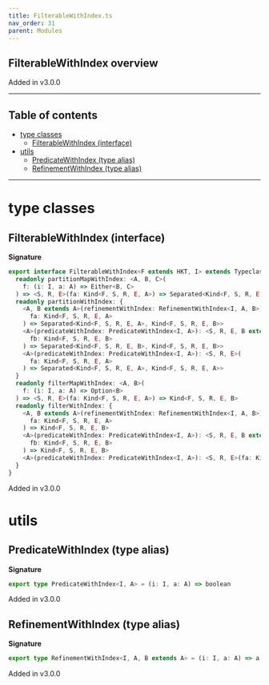 ```yaml
---
title: FilterableWithIndex.ts
nav_order: 31
parent: Modules
---
```


## FilterableWithIndex overview

Added in v3.0.0

---

<h2 class="text-delta">Table of contents</h2>

- [type classes](#type-classes)
  - [FilterableWithIndex (interface)](#filterablewithindex-interface)
- [utils](#utils)
  - [PredicateWithIndex (type alias)](#predicatewithindex-type-alias)
  - [RefinementWithIndex (type alias)](#refinementwithindex-type-alias)

---

# type classes

## FilterableWithIndex (interface)

**Signature**

```ts
export interface FilterableWithIndex<F extends HKT, I> extends Typeclass<F> {
  readonly partitionMapWithIndex: <A, B, C>(
    f: (i: I, a: A) => Either<B, C>
  ) => <S, R, E>(fa: Kind<F, S, R, E, A>) => Separated<Kind<F, S, R, E, B>, Kind<F, S, R, E, C>>
  readonly partitionWithIndex: {
    <A, B extends A>(refinementWithIndex: RefinementWithIndex<I, A, B>): <S, R, E>(
      fa: Kind<F, S, R, E, A>
    ) => Separated<Kind<F, S, R, E, A>, Kind<F, S, R, E, B>>
    <A>(predicateWithIndex: PredicateWithIndex<I, A>): <S, R, E, B extends A>(
      fb: Kind<F, S, R, E, B>
    ) => Separated<Kind<F, S, R, E, B>, Kind<F, S, R, E, B>>
    <A>(predicateWithIndex: PredicateWithIndex<I, A>): <S, R, E>(
      fa: Kind<F, S, R, E, A>
    ) => Separated<Kind<F, S, R, E, A>, Kind<F, S, R, E, A>>
  }
  readonly filterMapWithIndex: <A, B>(
    f: (i: I, a: A) => Option<B>
  ) => <S, R, E>(fa: Kind<F, S, R, E, A>) => Kind<F, S, R, E, B>
  readonly filterWithIndex: {
    <A, B extends A>(refinementWithIndex: RefinementWithIndex<I, A, B>): <S, R, E>(
      fa: Kind<F, S, R, E, A>
    ) => Kind<F, S, R, E, B>
    <A>(predicateWithIndex: PredicateWithIndex<I, A>): <S, R, E, B extends A>(
      fb: Kind<F, S, R, E, B>
    ) => Kind<F, S, R, E, B>
    <A>(predicateWithIndex: PredicateWithIndex<I, A>): <S, R, E>(fa: Kind<F, S, R, E, A>) => Kind<F, S, R, E, A>
  }
}
```

Added in v3.0.0

# utils

## PredicateWithIndex (type alias)

**Signature**

```ts
export type PredicateWithIndex<I, A> = (i: I, a: A) => boolean
```

Added in v3.0.0

## RefinementWithIndex (type alias)

**Signature**

```ts
export type RefinementWithIndex<I, A, B extends A> = (i: I, a: A) => a is B
```

Added in v3.0.0
